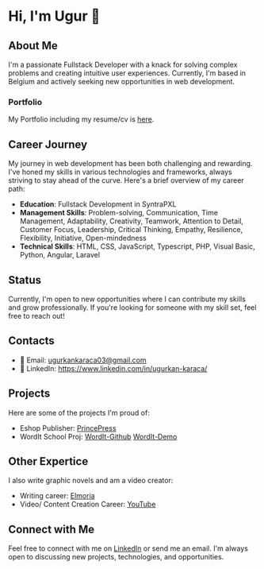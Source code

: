 # Hi, I'm Ugur 👋

## About Me

I'm a passionate Fullstack Developer with a knack for solving complex problems and creating intuitive user experiences. Currently, I'm based in Belgium and actively seeking new opportunities in web development.
### Portfolio
My Portfolio including my resume/cv is [here](https://ugurkan-karaca.netlify.app/).


## Career Journey

My journey in web development has been both challenging and rewarding. I've honed my skills in various technologies and frameworks, always striving to stay ahead of the curve. Here's a brief overview of my career path:

- **Education**: Fullstack Development in SyntraPXL
- **Management Skills**: Problem-solving, Communication, Time Management, Adaptability, Creativity, Teamwork, Attention to Detail, Customer Focus, Leadership, Critical Thinking, Empathy, Resilience, Flexibility, Initiative, Open-mindedness
- **Technical Skills**: HTML, CSS, JavaScript, Typescript, PHP, Visual Basic, Python, Angular, Laravel

## Status

Currently, I'm open to new opportunities where I can contribute my skills and grow professionally. If you're looking for someone with my skill set, feel free to reach out!

## Contacts

- 📧 Email: ugurkankaraca03@gmail.com
- 💼 LinkedIn: https://www.linkedin.com/in/ugurkan-karaca/

## Projects

Here are some of the projects I'm proud of:

- Eshop Publisher: [PrincePress](https://github.com/UgurUgurUgur/Prince-Press)
- WordIt School Proj: [WordIt-Github](https://github.com/UgurUgurUgur/WordIt) [WordIt-Demo](https://wordit-dictionary.netlify.app/)

## Other Expertice

I also write graphic novels and am a video creator:

- Writing career: [Elmoria](https://www.kickstarter.com/projects/pyjamaprince/elmoria-escape-for-freedom-light-novel-graphic-novel-v-1?ref=discovery_location)
- Video/ Content Creation Career: [YouTube](https://www.youtube.com/channel/UC8NS8JwRH2z44u5HJOUkJAw)

## Connect with Me

Feel free to connect with me on [LinkedIn](https://www.linkedin.com/in/ugurkan-karaca/) or send me an email. I'm always open to discussing new projects, technologies, and opportunities.

